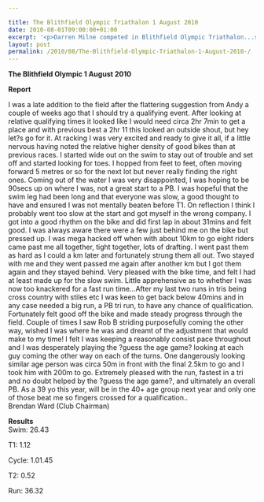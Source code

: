 ```yaml
---

title: The Blithfield Olympic Triathalon 1 August 2010
date: 2010-08-01T09:00:00+01:00
excerpt: '<p>Darren Milne competed in Blithfield Olympic Triathalon...see the links for report and result, Brendan Ward (Club Chairman) Blithfield Olympic Triathalon 1st Aug 2010 Report Results</p>'
layout: post
permalink: /2010/08/The-Blithfield-Olympic-Triathalon-1-August-2010-/
---
```

**The Blithfield Olympic 1 August 2010** </p> 

**Report**

I was a late addition to the field after the flattering suggestion from Andy a couple of weeks ago that I should try a qualifying event. After looking at relative qualifying times it looked like I would need circa 2hr 7min to get a place and with previous best a 2hr 11 this looked an outside shout, but hey let?s go for it. At racking I was very excited and ready to give it all, if a little nervous having noted the relative higher density of good bikes than at previous races. I started wide out on the swim to stay out of trouble and set off and started looking for toes. I hopped from feet to feet, often moving forward 5 metres or so for the next lot but never really finding the right ones. Coming out of the water I was very disappointed, I was hoping to be 90secs up on where I was, not a great start to a PB. I was hopeful that the swim leg had been long and that everyone was slow, a good thought to have and ensured I was not mentally beaten before T1. On reflection I think I probably went too slow at the start and got myself in the wrong company. I got into a good rhythm on the bike and did first lap in about 31mins and felt good. I was always aware there were a few just behind me on the bike but pressed up. I was mega hacked off when with about 10km to go eight riders came past me all together, tight together, lots of drafting. I went past them as hard as I could a km later and fortunately strung them all out. Two stayed with me and they went passed me again after another km but I got them again and they stayed behind. Very pleased with the bike time, and felt I had at least made up for the slow swim. Little apprehensive as to whether I was now too knackered for a fast run time&#8230;After my last two runs in tris being cross country with stiles etc I was keen to get back below 40mins and in any case needed a big run, a PB tri run, to have any chance of qualification. Fortunately felt good off the bike and made steady progress through the field. Couple of times I saw Rob B striding purposefully coming the other way, wished I was where he was and dreamt of the adjustment that would make to my time! I felt I was keeping a reasonably consist pace throughout and I was desperately playing the ?guess the age game? looking at each guy coming the other way on each of the turns. One dangerously looking similar age person was circa 50m in front with the final 2.5km to go and I took him with 200m to go. Extremely pleased with the run, fastest in a tri and no doubt helped by the ?guess the age game?, and ultimately an overall PB. As a 39 yo this year, will be in the 40+ age group next year and only one of those beat me so fingers crossed for a qualification..  
Brendan Ward (Club Chairman)

**Results**  
Swim: 26.43

T1: 1.12

Cycle: 1.01.45

T2: 0.52

Run: 36.32

<map name="100109w.jpg">
  <area shape="RECT" coords="677,27,696,48" alt="Race Winner" />
  
  <area shape="RECT" coords="379,28,393,45" alt="Sarah Greef" />
  
  <area shape="RECT" coords="354,28,368,46" alt="Rachel Vines" />
  
  <area shape="RECT" coords="303,28,318,46" alt="Anna Maughan" />
  
  <area shape="RECT" coords="206,28,220,46" alt="Dawn Addinall" />
  
  <area shape="RECT" coords="86,28,103,46" alt="Alex Evans" />
</map>

<map name="100109m.jpg">
  <area shape="RECT" coords="63,31,76,45" alt="Clive Scott" />
  
  <area shape="RECT" coords="112,32,121,44" alt="Paul Davies" />
  
  <area shape="RECT" coords="118,32,129,43" alt="Paul Stonuary" />
  
  <area shape="RECT" coords="223,29,236,47" alt="James Gibbs" />
  
  <area shape="RECT" coords="255,29,264,42" alt="David Smeath" />
  
  <area shape="RECT" coords="263,28,272,43" alt="Chris Hale" />
  
  <area shape="RECT" coords="275,31,288,45" alt="Rob Shute" />
  
  <area shape="RECT" coords="308,31,321,45" alt="Billy Bradshaw" />
  
  <area shape="RECT" coords="582,29,594,46" alt="Will Ferguson" />
  
  <area shape="RECT" coords="680,30,694,45" alt="Race Winner" />
</map>